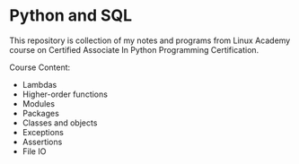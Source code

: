 # Python and SQL

This repository is collection of my notes and programs from Linux Academy course on Certified Associate In Python Programming Certification.

Course Content:

- Lambdas
- Higher-order functions
- Modules
- Packages
- Classes and objects
- Exceptions
- Assertions
- File IO